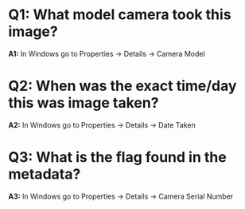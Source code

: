# Q1: What model camera took this image?
**A1:** In Windows go to Properties -> Details -> Camera Model

# Q2: When was the exact time/day this was image taken?
**A2:** In Windows go to Properties -> Details -> Date Taken

# Q3: What is the flag found in the metadata?
**A3:** In Windows go to Properties -> Details -> Camera Serial Number